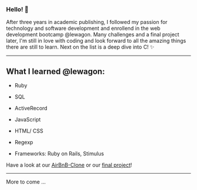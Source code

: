 ### Hello! 👋

After three years in academic publishing, I followed my passion for technology and software development and enrollend in the web development bootcamp @lewagon. Many challenges and a final project later, I'm still in love with coding and look forward to all the amazing things there are still to learn. Next on the list is a deep dive into C! ✨

----
## What I learned @lewagon:

- Ruby
- SQL
- ActiveRecord
- JavaScript
- HTML/ CSS
- Regexp

- Frameworks: Ruby on Rails, Stimulus

Have a look at our [AirBnB-Clone](https://github.com/malteasmuth/MySpaceShip) or our [final project](https://github.com/malteasmuth/TreasureKeeper)!

----

More to come ...



<!--
**malteasmuth/malteasmuth** is a ✨ _special_ ✨ repository because its `README.md` (this file) appears on your GitHub profile.

Here are some ideas to get you started:

- 🔭 I’m currently working on ...
- 🌱 I’m currently learning ...
- 👯 I’m looking to collaborate on ...
- 🤔 I’m looking for help with ...
- 💬 Ask me about ...
- 📫 How to reach me: ...
- 😄 Pronouns: ...
- ⚡ Fun fact: ...
-->
